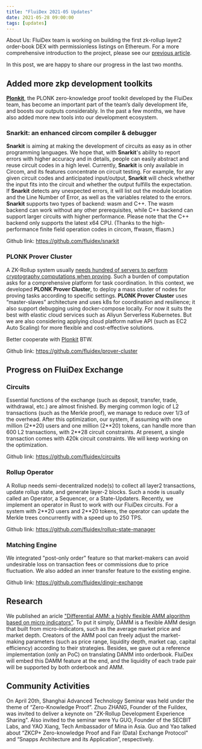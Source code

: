 ```yaml
---
title: "FluiDex 2021-05 Updates"
date: 2021-05-28 09:00:00
tags: [updates]
---
```


About Us: FluiDex team is working on building the first zk-rollup layer2 order-book DEX with permissionless listings on Ethereum. For a more comprehensive introduction to the project, please see our [previous article](/en/blog/fluidex-a-zkrollup-layer2-dex/).

In this post, we are happy to share our progress in the last two months.

##  Added more zkp development toolkits
[__Plonkit__](https://github.com/fluidex/plonkit), the PLONK zero-knowledge proof toolkit developed by the FluiDex team, has become an important part of the team’s daily development life, and boosts our outputs considerably. In the past a few months, we have also added more new tools into our development ecosystem.

### Snarkit: an enhanced circom compiler & debugger 
__Snarkit__ is aiming at making the development of circuits as easy as in other programming languages. We hope that, with __Snarkit__'s ability to report errors with higher accuracy and in details, people can easily abstract and reuse circuit codes in a high level. Currently, __Snarkit__ is only available in Circom, and its features concentrate on circuit testing. For example, for any given circuit codes and anticipated input/output, __Snarkit__ will check whether the input fits into the circuit and whether the output fulfills the expectation. If __Snarkit__ detects any unexpected errors, it will list out the module location and the Line Number of Error, as well as the variables related to the errors. __Snarkit__ supports two types of backend: wasm and C++. The  wasm backend can work without any other prerequisites, while C++ backend can support larger circuits with higher performance. Please note that the C++ backend only supports the latest x64 CPU. (Thanks to the high-performance finite field operation codes in circom, ffwasm, ffiasm.)

Github link: https://github.com/fluidex/snarkit

### PLONK Prover Cluster
A ZK-Rollup system usually [needs hundred of servers to perform cryptography computations when proving](/en/blog/zkrollup-intro1/). Such a burden of computation asks for a comprehensive platform for task coordination. In this context, we developed __PLONK Prover Cluster__, to deploy a mass cluster of nodes for proving tasks according to specific settings. __PLONK Prover Cluster__ uses “master-slaves” architecture and uses k8s for coordination and resilience; it also support debugging using docker-compose locally. For now it suits the best with elastic cloud services such as Aliyun Serverless Kubernetes. But we are also considering applying cloud platform native API (such as EC2 Auto Scaling) for more flexible and cost-effective solutions.

Better cooperate with [Plonkit](https://github.com/fluidex/plonkit) BTW.

Github link: https://github.com/fluidex/prover-cluster

## Progress on FluiDex Exchange
### Circuits
Essential functions of the exchange (such as deposit, transfer, trade, withdrawal, etc.) are almost finished. By merging common logic of L2 transactions (such as the Merkle proof), we manage to reduce over 1/3 of the overhead. After this optimization, our system, if assuming with one million (2\*\*20) users and one million (2\*\*20) tokens, can handle more than 600 L2 transactions, with 2\*\*28 circuit constraints. At present, a single transaction comes with 420k circuit constraints. We will keep working on the optimization.

Github link: https://github.com/fluidex/circuits

### Rollup Operator
A Rollup needs semi-decentralized node(s) to collect all layer2 transactions, update rollup state, and generate layer-2 blocks. Such a node is usually called an Operator, a Sequencer, or a State-Updaters. Recently, we implement an operator in Rust to work with our FluiDex circuits. For a system with 2\*\*20 users and 2\*\*20 tokens, the operator can update the Merkle trees concurrently with a speed up to 250 TPS. 

Github link: https://github.com/fluidex/rollup-state-manager

### Matching Engine
We integrated "post-only order" feature so that market-makers can avoid undesirable loss on transaction fees or commissions due to price fluctuation. We also added an inner transfer feature to the existing engine. 

Github link: https://github.com/fluidex/dingir-exchange

## Research 
We published an aricle ["Differential AMM: a highly flexible AMM algorithm based on micro indicators"](/zh/blog/damm/). To put it simply, DAMM is a flexible AMM design that built from micro-indicators, such as the average market price and market depth. Creators of the AMM pool can freely adjust the market-making parameters (such as price range, liquidity depth, market cap, capital efficiency) according to their strategies. Besides, we gave out a reference implementation (only an PoC) on translating DAMM into orderbook. FluiDex will embed this DAMM feature at the end, and the liquidity of each trade pair will be supported by both orderbook and AMM.

## Community Activities
On April 20th, Shanghai Advanced Technology Seminar was held under the theme of “Zero-Knowledge Proof”. Zhuo ZHANG, Founder of the Fuildex, was invited to deliver a keynote on "ZK-Rollup Development Experience Sharing". Also invited to the seminar were Yu GUO, Founder of the SECBIT Labs, and YAO Xiang, Tech Ambassador of Mina in Asia. Guo and Yao talked about “ZKCP+ Zero-knowledge Proof and Fair (Data) Exchange Protocol" and “Snapps Architecture and its Application”, respectively.
